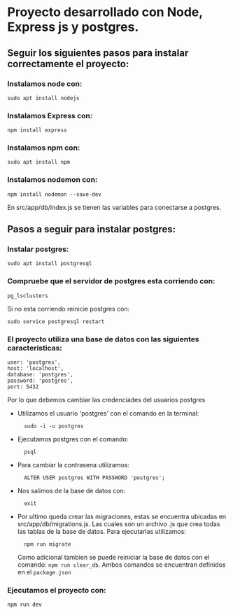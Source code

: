 # Proyecto desarrollado con Node, Express js y postgres.
## Seguir los siguientes pasos para instalar correctamente el proyecto:

### Instalamos node con:

    sudo apt install nodejs

### Instalamos Express con:

    npm install express

### Instalamos npm con:

    sudo apt install npm

### Instalamos nodemon con:
    npm install nodemon --save-dev

En src/app/db/index.js se tienen las variables para conectarse a postgres.

## Pasos a seguir para instalar postgres:
### Instalar postgres:
    sudo apt install postgresql

### Compruebe que el servidor de postgres esta corriendo con:
    pg_lsclusters
Si no esta corriendo reinicie postgres con: 
    
    sudo service postgresql restart

### El proyecto utiliza una base de datos con las siguientes caracteristicas:
```
user: 'postgres',
host: 'localhost',
database: 'postgres',
password: 'postgres',
port: 5432
```

Por lo que debemos cambiar las credenciades del usuarios postgres

- Utilizamos el usuario 'postgres' con el comando en la terminal:

        sudo -i -u postgres

- Ejecutamos postgres con el comando:

        psql

- Para cambiar la contrasena utilizamos:
    
        ALTER USER postgres WITH PASSWORD 'postgres';

- Nos salimos de la base de datos con: 
    
        exit

- Por ultimo queda crear las migraciones, estas se encuentra ubicadas en src/app/db/migrations.js. Las cuales son un archivo .js que crea todas las tablas de la base de datos. Para ejecutarlas utilizamos:
        
        npm run migrate
    Como adicional tambien se puede reiniciar la base de datos con el comando: `npm run clear_db`. Ambos comandos se encuentran definidos en el `package.json`

### Ejecutamos el proyecto con:
    
    npm run dev
